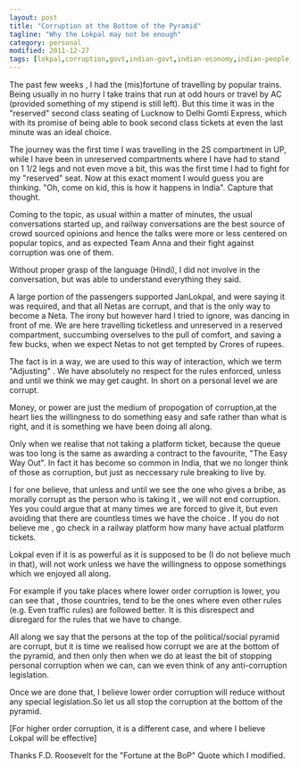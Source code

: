 ```yaml
---
layout: post
title: "Corruption at the Bottom of the Pyramid"
tagline: "Why the Lokpal may not be enough"
category: personal
modified: 2011-12-27
tags: [lokpal,corruption,govt,indian-govt,indian-economy,indian-people,my-views,rules,morality]
---
```


The past few weeks , I had the (mis)fortune of travelling by popular trains. Being usually in no hurry I take trains that run at odd hours or travel by AC (provided something of my stipend is still left). But this time it was in the "reserved" second class seating of Lucknow to Delhi Gomti Express, which with its promise of being able to book second class tickets at even the last minute was an ideal choice.

The journey was the first time I was travelling in the 2S compartment in UP, while I have been in unreserved compartments where I have had to stand on 1 1/2 legs and not even move a bit, this was the first time I had to fight for my "reserved" seat. Now at this exact moment I would guess you are thinking. "Oh, come on kid, this is how it happens in India". Capture that thought.

Coming to the topic, as usual within a matter of minutes, the usual conversations started up, and railway conversations are the best source of crowd sourced opinions and hence the talks were more or less centered on popular topics, and as expected Team Anna and their fight against corruption was one of them.

Without proper grasp of the language (Hindi), I did not involve in the conversation, but was able to understand everything they said.

A large portion of the passengers supported JanLokpal, and were saying it was required, and that all Netas are corrupt, and that is the only way to become a Neta. The irony but however hard I tried to ignore, was dancing in front of me. We are here travelling ticketless and unreserved in a reserved compartment, succumbing overselves to the pull of comfort, and saving a few bucks, when we expect Netas to not get tempted by Crores of rupees.

The fact is in a way, we are used to this way of interaction, which we term "Adjusting" . We have absolutely no respect for the rules enforced, unless and until we think we may get caught. In short on a personal level we are corrupt.

Money, or power are just the medium of propogation of corruption,at the heart lies the willingness to do something easy and safe rather than what is right, and it is something we have been doing all along.

Only when we realise that not taking a platform ticket, because the queue was too long is the same as awarding a contract to the favourite, "The Easy Way Out". In fact it has become so common in India, that we no longer think of those as corruption, but just as neccessary rule breaking to live by.

I for one believe, that unless and until we see the one who gives a bribe, as morally corrupt as the person who is taking it , we will not end corruption. Yes you could argue that at many times we are forced to give it, but even avoiding that there are countless times we have the choice . If you do not believe me , go check in a railway platform how many have actual platform tickets.

Lokpal even if it is as powerful as it is supposed to be (I do not believe much in that), will not work unless we have the willingness to oppose somethings which we enjoyed all along.

For example if you take places where lower order corruption is lower, you can see that , those countries, tend to be the ones where even other rules (e.g. Even traffic rules) are followed better. It is this disrespect and disregard for the rules that we have to change.

All along we say that the persons at the top of the political/social pyramid are corrupt, but it is time we realised how corrupt we are at the bottom of the pyramid, and then only then when we do at least the bit of stopping personal corruption when we
can, can we even think of any anti-corruption legislation.

Once we are done that, I believe lower order corruption will reduce without any special legislation.So let us all stop the corruption at the bottom of the pyramid.

[For higher order corruption, it is a different case, and where I
believe Lokpal will be effective]

Thanks F.D. Roosevelt for the "Fortune at the BoP" Quote which I modified.



